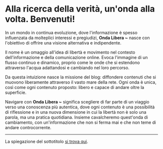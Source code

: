 # Alla ricerca della verità, un'onda alla volta. Benvenuti!

In un mondo in continua evoluzione, dove l'informazione è spesso influenzata da molteplici interessi e pregiudizi, **Onda Libera ~** nasce con l'obiettivo di offrire una visione alternativa e indipendente.

Il nome è un omaggio all'idea di libertà e movimento nel contesto dell'informazione e della comunicazione online. Evoca l'immagine di un flusso continuo e dinamico, proprio come le onde che si estendono attraverso l'acqua adattandosi e cambiando nel loro percorso.

Da questa intuizione nasce la missione del blog: diffondere contenuti che si muovono liberamente attraverso il vasto mare della rete. Ogni onda è unica, così come ogni contenuto proposto: libero e capace di andare oltre la superficie.

Navigare con **Onda Libera ~** significa scegliere di far parte di un viaggio verso una conoscenza più autentica, dove ogni contenuto è una possibilità di riflessione e in una nuova dimensione in cui la libertà non è solo una parola, ma una pratica quotidiana. Insieme cavalcheremo quest'onda di cambiamento, con un'informazione che non si ferma mai e che non teme di andare controcorrente.

---

La spiegazione del sottotitolo [si trova qui](https://yuridiprodo.blogspot.com/p/sottotitolo.html).
